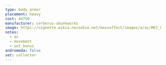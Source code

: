 ```yaml
---
type: body_armor
placement: heavy
cost: 44750
manufacturer: cerberus-skunkworks
image: https://vignette.wikia.nocookie.net/masseffect/images/a/ac/ME3_Collector_Armor.png/revision/latest/scale-to-width-down/350?cb=20120314183021
notes:
  - ac
  - movement
  - set_bonus
andromeda: false
set: collector
---
```

